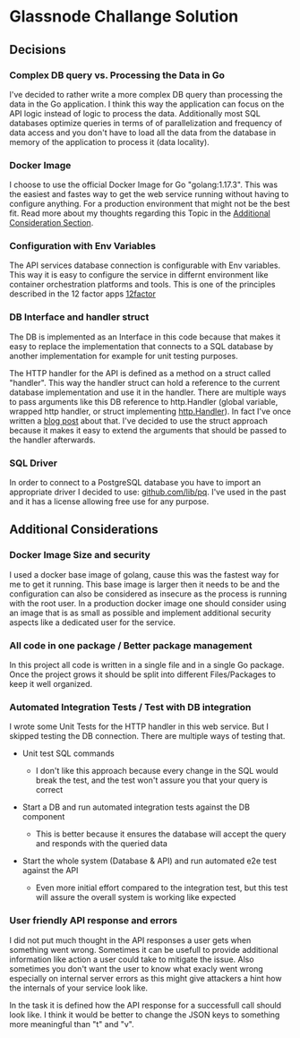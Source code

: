 # Glassnode Challange Solution

## Decisions 

### Complex DB query vs. Processing the Data in Go  

I've decided to rather write a more complex DB query than processing the data in the Go application. I think this way the application can focus on the API logic instead of logic to process the data. Additionally most SQL databases optimize queries in terms of of parallelization and frequency of data access and you don't have to load all the data from the database in memory of the application to process it (data locality).

### Docker Image

I choose to use the official Docker Image for Go "golang:1.17.3". This was the easiest and fastes way to get the web service running without having to configure anything. For a production environment that might not be the best fit. Read more about my thoughts regarding this Topic in the [Additional Consideration Section](#additional-considerations).

### Configuration with Env Variables

The API services database connection is configurable with Env variables. This way it is easy to configure the service in differnt environment like container orchestration platforms and tools. This is one of the principles described in the 12 factor apps [12factor][]

### DB Interface and handler struct

The DB is implemented as an Interface in this code because that makes it easy to replace the implementation that connects to a SQL database by another implementation for example for unit testing purposes.

The HTTP handler for the API is defined as a method on a struct called "handler". This way the handler struct can hold a reference to the current database implementation and use it in the handler. There are multiple ways to pass arguments like this DB reference to http.Handler (global variable, wrapped http handler, or struct implementing [http.Handler][]). In fact I've once written a [blog post][] about that. I've decided to use the struct approach because it makes it easy to extend the arguments that should be passed to the handler afterwards.

### SQL Driver

In order to connect to a PostgreSQL database you have to import an appropriate driver I decided to use: [github.com/lib/pq][]. I've used in the past and it has a license allowing free use for any purpose.

## Additional Considerations

### Docker Image Size and security

I used a docker base image of golang, cause this was the fastest way for me to get it running. This base image is larger then it needs to be and the configuration can also be considered as insecure as the process is running with the root user. In a production docker image one should consider using an image that is as small as possible and implement additional security aspects like a dedicated user for the service.

### All code in one package / Better package management

In this project all code is written in a single file and in a single Go package. Once the project grows it should be split into different Files/Packages to keep it well organized.

### Automated Integration Tests / Test with DB integration

I wrote some Unit Tests for the HTTP handler in this web service. But I skipped testing the DB connection. There are multiple ways of testing that.
    
- Unit test SQL commands
    
    - I don't like this approach because every change in the SQL would break the test, and the test won't assure you that your query is correct
 
- Start a DB and run automated integration tests against the DB component
    
    - This is better because it ensures the database will accept the query and responds with the queried data

- Start the whole system (Database & API) and run automated e2e test against the API

    - Even more initial effort compared to the integration test, but this test will assure the overall system is working like expected

### User friendly API response and errors

I did not put much thought in the API responses a user gets when something went wrong. Sometimes it can be usefull to provide additional information like action a user could take to mitigate the issue. Also sometimes you don't want the user to know what exacly went wrong especially on internal server errors as this might give attackers a hint how the internals of your service look like.

In the task it is defined how the API response for a successfull call should look like. I think it would be better to change the JSON keys to something more meaningful than "t" and "v".


[12factor]: https://12factor.net/
[github.com/lib/pq]: https://github.com/lib/pq
[blog post]: https://mj-go.in/golang/pass-arguments-to-http-handlers-in-go
[http.Handler]: https://pkg.go.dev/net/http#Handler